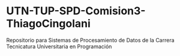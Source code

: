 # UTN-TUP-SPD-Comision3-ThiagoCingolani
Repositorio para Sistemas de Procesamiento de Datos de la Carrera Tecnicatura Universitaria en Programación
